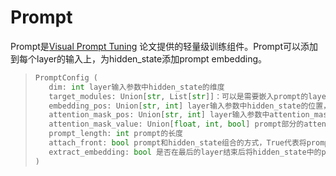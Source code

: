 # Prompt

Prompt是[Visual Prompt Tuning](https://arxiv.org/abs/2106.09685) 论文提供的轻量级训练组件。Prompt可以添加到每个layer的输入上，为hidden_state添加prompt embedding。

>```python
>PromptConfig (
>    dim: int layer输入参数中hidden_state的维度
>    target_modules: Union[str, List[str]]：可以是需要嵌入prompt的layer的正则表达式（字符串类型），如果是List，则匹配这些layers名称的末尾
>    embedding_pos: Union[str, int] layer输入参数中hidden_state的位置，如果是tuple/list则是int类型，如果是dict则是str类型
>    attention_mask_pos: Union[str, int] layer输入参数中attention_mask的位置，如果是tuple/list则是int类型，如果是dict则是str类型
>    attention_mask_value: Union[float, int, bool] prompt部分的attention值，默认为0.0
>    prompt_length: int prompt的长度
>    attach_front: bool prompt和hidden_state组合的方式，True代表将prompt concat到hidden_state的前面，反之则concat到后面
>    extract_embedding: bool 是否在最后的layer结束后将hidden_state中的prompt部分移除
>)
>```

